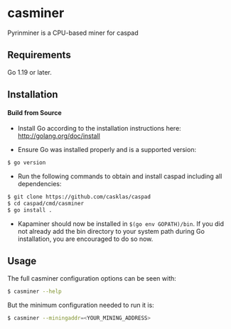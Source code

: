 # casminer

Pyrinminer is a CPU-based miner for caspad

## Requirements

Go 1.19 or later.

## Installation

#### Build from Source

- Install Go according to the installation instructions here:
  http://golang.org/doc/install

- Ensure Go was installed properly and is a supported version:

```bash
$ go version
```

- Run the following commands to obtain and install caspad including all dependencies:

```bash
$ git clone https://github.com/casklas/caspad
$ cd caspad/cmd/casminer
$ go install .
```

- Kapaminer should now be installed in `$(go env GOPATH)/bin`. If you did
  not already add the bin directory to your system path during Go installation,
  you are encouraged to do so now.
  
## Usage

The full casminer configuration options can be seen with:

```bash
$ casminer --help
```

But the minimum configuration needed to run it is:
```bash
$ casminer --miningaddr=<YOUR_MINING_ADDRESS>
```